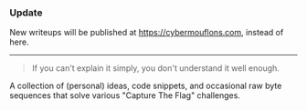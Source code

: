 ### Update

New writeups will be published at https://cybermouflons.com, instead of here.

---

> If you can't explain it simply, you don't understand it well enough.  

A collection of (personal) ideas, code snippets, and occasional raw byte sequences that solve various "Capture The Flag" challenges.
